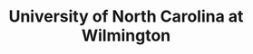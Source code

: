 ---
layout: repo
title: "University of North Carolina at Wilmington"
id: 5743
permalink: repos/5743/
---